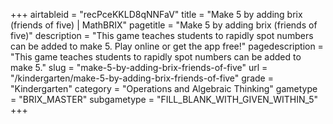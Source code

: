 +++
airtableid = "recPceKKLD8qNNFaV"
title = "Make 5 by adding brix (friends of five) | MathBRIX"
pagetitle = "Make 5 by adding brix (friends of five)"
description = "This game teaches students to rapidly spot numbers can be added to make 5. Play online or get the app free!"
pagedescription = "This game teaches students to rapidly spot numbers can be added to make 5."
slug = "make-5-by-adding-brix-friends-of-five"
url = "/kindergarten/make-5-by-adding-brix-friends-of-five"
grade = "Kindergarten"
category = "Operations and Algebraic Thinking"
gametype = "BRIX_MASTER"
subgametype = "FILL_BLANK_WITH_GIVEN_WITHIN_5"
+++